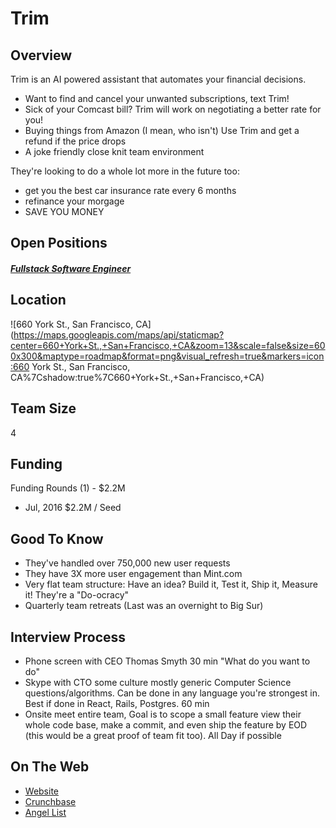 # Trim
## Overview
Trim is an AI powered assistant that automates your financial decisions.
 - Want to find and cancel your unwanted subscriptions, text Trim!
 - Sick of your Comcast bill? Trim will work on negotiating a better rate for you!
 - Buying things from Amazon (I mean, who isn't) Use Trim and get a refund if the price drops
 - A joke friendly close knit team environment

They're looking to do a whole lot more in the future too:
 - get you the best car insurance rate every 6 months
 - refinance your morgage
 - SAVE YOU MONEY

## Open Positions
##### [Fullstack Software Engineer](https://github.com/letsrockit/jobs/blob/master/trim/fullstack-software-engineer.md)

## Location
![660 York St., San Francisco, CA](https://maps.googleapis.com/maps/api/staticmap?center=660+York+St.,+San+Francisco,+CA&zoom=13&scale=false&size=600x300&maptype=roadmap&format=png&visual_refresh=true&markers=icon:660 York St., San Francisco, CA%7Cshadow:true%7C660+York+St.,+San+Francisco,+CA)  

## Team Size
4

## Funding
Funding Rounds (1) - $2.2M
+ Jul, 2016	$2.2M / Seed

## Good To Know
+ They've handled over 750,000 new user requests
+ They have 3X more user engagement than Mint.com
+ Very flat team structure: Have an idea? Build it, Test it, Ship it, Measure it! They're a "Do-ocracy"
+ Quarterly team retreats (Last was an overnight to Big Sur)

## Interview Process
+ Phone screen with CEO Thomas Smyth 30 min "What do you want to do"
+ Skype with CTO some culture mostly generic Computer Science questions/algorithms. Can be done in any language you're strongest in. Best if done in React, Rails, Postgres. 60 min
+ Onsite meet entire team, Goal is to scope a small feature view their whole code base, make a commit, and even ship the feature by EOD (this would be a great proof of team fit too). All Day if possible

## On The Web
+ [Website](asktrim.com)
+ [Crunchbase](https://www.crunchbase.com/organization/trim#/entity)
+ [Angel List](https://angel.co/trim-1/jobs)
